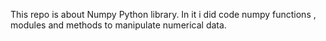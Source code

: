 This repo is about Numpy Python library. In it i did code numpy functions , modules and methods to manipulate numerical data.
